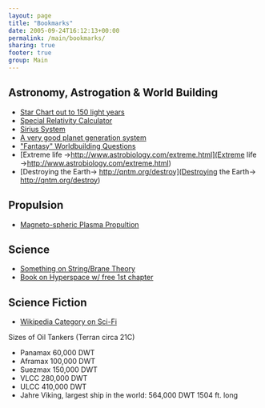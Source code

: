 ```yaml
---
layout: page
title: "Bookmarks"
date: 2005-09-24T16:12:13+00:00
permalink: /main/bookmarks/
sharing: true
footer: true
group: Main
---
```


## Astronomy, Astrogation & World Building
* [Star Chart out to 150 light years](http://www.solstation.com/stars.htm )
* [Special Relativity Calculator](http://www32.brinkster.com/snefru/space/srcalc/srcalc.htm )
* [Sirius System](http://www.exoplaneten.de/sirius/english.html )
* [A very good planet generation system](http://test.alberni.net/taocow/files/planet_generation.txt)
* [ "Fantasy" Worldbuilding Questions](http://www.sfwa.org/writing/worldbuilding1.htm)
* [Extreme life ->http://www.astrobiology.com/extreme.html](Extreme life ->http://www.astrobiology.com/extreme.html)
* [Destroying the Earth-> http://qntm.org/destroy](Destroying the Earth-> http://qntm.org/destroy)

## Propulsion
* [ Magneto-spheric Plasma Propultion](http://en.wikipedia.org/wiki/Mini-magnetospheric_plasma_propulsion )

## Science
* [Something on String/Brane Theory](http://www.physics.mcgill.ca/~cliff/ )
* [Book on Hyperspace w/ free 1st chapter](http://www.mkaku.org/books/hyperspace/ )

## Science Fiction
* [Wikipedia Category on Sci-Fi](http://en.wikipedia.org/wiki/Category:Science_fiction)

Sizes of Oil Tankers (Terran circa 21C)
* Panamax 60,000 DWT
* Aframax 100,000 DWT
* Suezmax 150,000 DWT
* VLCC 280,000 DWT
* ULCC 410,000 DWT
* Jahre Viking, largest ship in the world: 564,000 DWT 1504 ft. long
